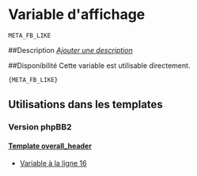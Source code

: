 # Variable d'affichage
```
META_FB_LIKE
```


##Description
[*Ajouter une description*](https://fa-tvars.appspot.com/var/META_FB_LIKE)

##Disponibilité
Cette variable est utilisable directement.

```html
{META_FB_LIKE}
```

## Utilisations dans les templates

### Version phpBB2

#### [Template overall_header](subsilver/overall_header.md#readme)
* [Variable &agrave; la ligne 16](../subsilver/overall_header.tpl#L16)